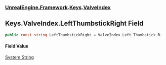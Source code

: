### [UnrealEngine.Framework](UnrealEngine_Framework.md 'UnrealEngine.Framework').[Keys](Keys.md 'UnrealEngine.Framework.Keys').[ValveIndex](Keys_ValveIndex.md 'UnrealEngine.Framework.Keys.ValveIndex')
## Keys.ValveIndex.LeftThumbstickRight Field
```csharp
public const string LeftThumbstickRight = ValveIndex_Left_Thumbstick_Right;
```
#### Field Value
[System.String](https://docs.microsoft.com/en-us/dotnet/api/System.String 'System.String')
